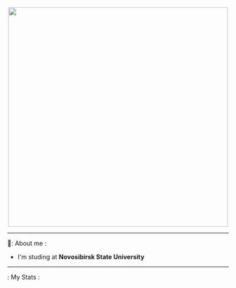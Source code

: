 <div id="header" align="center">
  <img src="https://media.giphy.com/media/fQF0FrBcSHKsU/giphy.gif" width="500"/>
</div>

---

💜: About me :
- I'm studing at **Novosibirsk State University**

---

: My Stats :
<div id="stat" align="center">
    <img src="https://github-profile-summary-cards.vercel.app/api/cards/profile-details?username=EmelyanovAlexey&theme=jolly" alt=""/>
    <img src="https://github-profile-summary-cards.vercel.app/api/cards/most-commit-language?username=EmelyanovAlexey&theme=jolly" alt=""/>
     <img src="https://github-profile-summary-cards.vercel.app/api/cards/stats?username=EmelyanovAlexey&theme=jolly" alt=""/>
</div>
